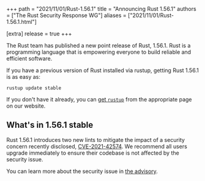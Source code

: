 +++
path = "2021/11/01/Rust-1.56.1"
title = "Announcing Rust 1.56.1"
authors = ["The Rust Security Response WG"]
aliases = ["2021/11/01/Rust-1.56.1.html"]

[extra]
release = true
+++

The Rust team has published a new point release of Rust, 1.56.1. Rust is a
programming language that is empowering everyone to build reliable and
efficient software.

If you have a previous version of Rust installed via rustup, getting Rust
1.56.1 is as easy as:

```
rustup update stable
```

If you don't have it already, you can [get `rustup`][rustup] from the
appropriate page on our website.

[rustup]: https://www.rust-lang.org/install.html

## What's in 1.56.1 stable

Rust 1.56.1 introduces two new lints to mitigate the impact of a security
concern recently disclosed, [CVE-2021-42574]. We recommend all users upgrade
immediately to ensure their codebase is not affected by the security issue.

You can learn more about the security issue in [the advisory][advisory].

[advisory]: https://blog.rust-lang.org/2021/11/01/cve-2021-42574.html
[CVE-2021-42574]: https://cve.mitre.org/cgi-bin/cvename.cgi?name=CVE-2021-42574
